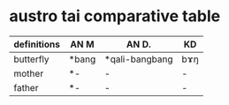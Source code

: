 # austro tai comparative table

|definitions|AN M|AN D.|KD|
|-----------|------------|-----------|------------|
|butterfly|*bang|*qali-bangbang|bɤŋ|
|mother|*-|-|-|
|father|*-|-|-|
